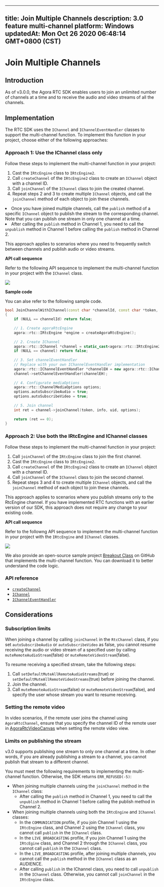 
---
title: Join Multiple Channels
description: 3.0 feature multi-channel
platform: Windows
updatedAt: Mon Oct 26 2020 06:48:14 GMT+0800 (CST)
---
# Join Multiple Channels
## Introduction

As of v3.0.0, the Agora RTC SDK enables users to join an unlimited number of channels at a time and to receive the audio and video streams of all the channels.

## Implementation

The RTC SDK uses the `IChannel` and `IChannelEventHandler` classes to support the multi-channel function. To implement this function in your project, choose either of the following approaches:

### Approach 1: Use the IChannel class only

Follow these steps to implement the multi-channel function in your project:

1. Cast the `IRtcEngine` class to `IRtcEngine2`.
2. Call `createChannel` of the `IRtcEngine2` class to create an `IChannel` object with a channel ID.
3. Call `joinChannel` of the `IChannel` class to join the created channel.
4. Repeat steps 2 and 3 to create multiple `IChannel` objects, and call the `joinChannel` method of each object to join these channels.

<div class="alert note">
	<li>Once you have joined multiple channels, call the <code>publish</code> method of a specific <code>IChannel</code> object to publish the stream to the corresponding channel. Note that you can publish one stream in only one channel at a time.
	<li>After calling the <code>publish</code> method in Channel 1, you need to call the <code>unpublish</code> method in Channel 1 before calling the <code>publish</code> method in Channel 2.
</div>

This approach applies to scenarios where you need to frequently switch between channels and publish audio or video streams.

**API call sequence**

Refer to the following API sequence to implement the multi-channel function in your project with the `IChannel` class.

![](https://web-cdn.agora.io/docs-files/1575868007208)

**Sample code**

You can alse refer to the following sample code.

```C++
bool JoinChannelWithIChannel(const char *channelId, const char *token, const char *info, uid_t uid)
{
    if (NULL == channelId) return false;
    
    // 1. Create agoraRtcEngine
    agora::rtc::IRtcEngine *engine = createAgoraRtcEngine();
    
    // 2. Create IChannel
    agora::rtc::IChannel *channel = static_cast<agora::rtc::IRtcEngine2 *>(engine)->createChannel(channelId);
    if (NULL == channel) return false;
    
    // 3. Set channelEventHandler
    // Replace with your own IChannelEventHandler implementation
    agora::rtc::IChannelEventHandler *channelEH = new agora::rtc::IChannelEventHandler();
    channel->setChannelEventHandler(channelEH);
  
    // 4. Configurate mediaOptions
    agora::rtc::ChannelMediaOptions options;
    options.autoSubscribeAudio = true;
    options.autoSubscribeVideo = true;
    
    // 5. Join channel
    int ret = channel->joinChannel(token, info, uid, options);
    
    return (ret == 0);
}
```

### Approach 2: Use both the IRtcEngine and IChannel classes

Follow these steps to implement the multi-channel function in your project:

1. Call `joinChannel` of the `IRtcEngine` class to join the first channel.
2. Cast the `IRtcEngine` class to `IRtcEngine2`.
3. Call `createChannel` of the `IRtcEngine2` class to create an `IChannel` object with a channel ID.
4. Call `joinChannel` of the `IChannel` class to join the second channel.
5. Repeat steps 3 and 4 to create multiple `IChannel` objects, and call the `joinChannel` method of each object to join these channels.

This approach applies to scenarios where you publish streams only to the RtcEngine channel. If you have implemented RTC functions with an earlier version of our SDK, this approach does not require any change to your existing code.

**API call sequence**

Refer to the followng API sequence to implement the multi-channel function in your project with the `IRtcEngine` and `IChannel` classes.

![](https://web-cdn.agora.io/docs-files/1575868024031)

We also provide an open-source sample project [Breakout Class](https://github.com/AgoraIO-Usecase/Breakout-Class/tree/master/breakout-windows) on GitHub that implements the multi-channel function. You can download it to better understand the code logic.

### API reference

- [`createChannel`](https://docs.agora.io/en/Video/API%20Reference/cpp/v3.0.0/classagora_1_1rtc_1_1_i_rtc_engine2.html#a9cabefe84d3a52400f941f1bd8c0f486)
- [`IChannel`](https://docs.agora.io/en/Video/API%20Reference/cpp/v3.0.0/classagora_1_1rtc_1_1_i_channel.html)
- [`IChannelEventHandler`](https://docs.agora.io/en/Video/API%20Reference/cpp/v3.0.0/classagora_1_1rtc_1_1_i_channel_event_handler.html)

## Considerations

### Subscription limits

When joining a channel by calling `joinChannel` in the `RtcChannel` class, if you set `autoSubscribeAudio` or `autoSubscribeVideo` as false, you cannot resume receiving the audio or video stream of a specified user by calling `muteRemoteAudioStream`(false) or `muteRemoteVideoStream`(false).

To resume receiving a specified stream, take the following steps:

1. Call `setDefaultMuteAllRemoteAudioStreams`(true) or `setDefaultMuteAllRemoteVideoStreams`(true) before joining the channel.
2. Join the channel.
3. Call `muteRemoteAudioStream`(false) or `muteRemoteVideoStream`(false), and specify the user whose stream you want to resume receiving.

### Setting the remote video

In video scenarios, if the remote user joins the channel using `AgoraRtcChannel`, ensure that you specify the channel ID of the remote user in  [AgoraRtcVideoCanvas](https://docs.agora.io/en/Video/API%20Reference/cpp/v3.0.0/structagora_1_1rtc_1_1_video_canvas.html) when setting the remote video view. 

### Limits on publishing the stream

v3.0 supports publishing one stream to only one channel at a time. In other words, if you are already publishing a stream to a channel, you cannot publish that stream to a different channel.

You must meet the following requirements to implementing the multi-channel function. Otherwise, the  SDK returns `ERR_REFUSED(-5)`:

- When joining multiple channels using the `joinChannel` method in the `IChannel` class:
  - After calling the `publish` method in Channel 1, you need to call the `unpublish` method in Channel 1 before calling the publish method in Channel 2.
- When joining multiple channels using both the `IRtcEngine` and `IChannel` classes:
  - In the `COMMUNICATION` profile, if you join Channel 1 using the `IRtcEngine` class, and Channel 2 using the `IChannel` class, you cannot call `publish` in the `IChannel` class.
  - In the `LIVE_BROADCASTING` profile, if you join Channel 1 using the `IRtcEgine` class, and Channel 2 through the `IChannel` class, you cannot call `publish` in the `IChannel` class.
  - In the `LIVE_BROADCASTING` profile, after joining multiple channels, you cannot call the `publish` method in the `IChannel` class as an AUDIENCE.
  - After calling `publish` in the IChannel class, you need to call `unpublish` in the `IChannel` class. Otherwise, you cannot call `joinChannel` in the `IRtcEngine` class.

